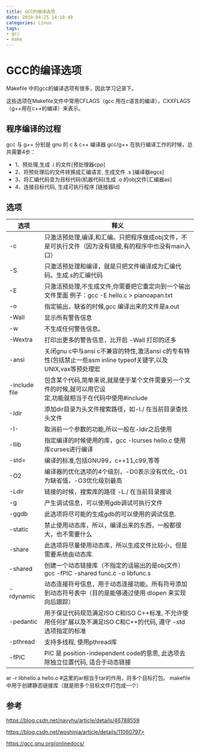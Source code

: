 ```yaml
---
title: GCC的编译选项
date: 2019-04-25 14:18:49
categories: Linux
tags: 
- gcc
- make
---
```


# GCC的编译选项

Makefile 中的gcc的编译选项有很多，因此学习记录下。

<!--more-->

这些选项在Makefile文件中常用CFLAGS（gcc 用在c语言的编译），CXXFLAGS（g++用在c++的编译）来表示。

## 程序编译的过程

gcc 与 g++ 分别是 gnu 的 c & c++ 编译器 gcc/g++ 在执行编译工作的时候，总共需要4步：

- 1、预处理,生成 .i 的文件[预处理器cpp]
- 2、将预处理后的文件转换成汇编语言, 生成文件 .s [编译器egcs]
- 3、将汇编代码变为目标代码(机器代码)生成 .o 的obj文件[汇编器as]
- 4、连接目标代码, 生成可执行程序 [链接器ld]

## 选项

| 选项          | 释义                                                         |
| ------------- | ------------------------------------------------------------ |
| -c            | 只激活预处理,编译,和汇编。只把程序做成obj文件，不是可执行文件（因为没有链接,有的程序中也没有main入口） |
| -S            | 只激活预处理和编译，就是只把文件编译成为汇编代码。生成.s的汇编代码 |
| -E            | 只激活预处理,不生成文件,你需要把它重定向到一个输出文件里面 例子：gcc -E hello.c > pianoapan.txt |
| -o            | 指定输出，缺省的时候,gcc 编译出来的文件是a.out               |
| -Wall         | 显示所有警告信息                                             |
| -w            | 不生成任何警告信息。                                         |
| -Wextra       | 打印出更多的警告信息，比开启 -Wall 打印的还多                |
| -ansi         | 关闭gnu c中与ansi c不兼容的特性,激活ansi c的专有特性(包括禁止一些asm inline typeof关键字,以及UNIX,vax等预处理宏 |
| -include file | 包含某个代码,简单来说,就是便于某个文件需要另一个文件的时候,就可以用它设<br/>定,功能就相当于在代码中使用#include<filename> |
| -Idir         | 添加dir目录为头文件搜索路径，如-I./ 在当前目录查找头文件     |
| -I-           | 取消前一个参数的功能,所以一般在-Idir之后使用                 |
| -llib         | 指定编译的时候使用的库，gcc -lcurses hello.c 使用库curses进行编译 |
| -std=         | 编译的标准,包括GNU99，c++11,c99,等等                         |
| -O2           | 编译器的优化选项的4个级别，-O0表示没有优化,-O1为缺省值，-O3优化级别最高 |
| -Ldir         | 链接的时候，搜索库的路径 -L./ 在当前目录搜说                 |
| -g            | 产生调试信息，可以使用gdb调试可执行文件                      |
| -ggdb         | 此选项将尽可能的生成gdb的可以使用的调试信息.                 |
| -static       | 禁止使用动态库，所以，编译出来的东西，一般都很大，也不需要什么 |
| -share        | 此选项将尽量使用动态库，所以生成文件比较小，但是需要系统由动态库. |
| -shared       | 创建一个动态链接库（不指定的话输出的是obj文件）gcc -fPIC -shared func.c -o libfunc.s |
| -rdynamic     | 动态连接符号信息，用于动态连接功能。所有符号添加到动态符号表中（目的是能够通过使用 dlopen 来实现向后跟踪） |
| -pedantic     | 用于保证代码规范满足ISO C和ISO C++标准, 不允许使用任何扩展以及不满足ISO C和C++的代码, 遵守 -std 选项指定的标准 |
| -pthread      | 支持多线程, 使用pthread库                                    |
| -fPIC         | PIC 是 position-independent code的意思, 此选项去除独立位置代码, 适合于动态链接 |

ar -r libhello.a hello.o  #这里的ar相当于tar的作用，将多个目标打包。 makefile中用于创建静态链接库（就是把多个目标文件打包成一个）

## 参考

<https://blog.csdn.net/navyhu/article/details/46788559>

https://blog.csdn.net/woshinia/article/details/11060797>

<https://gcc.gnu.org/onlinedocs/>